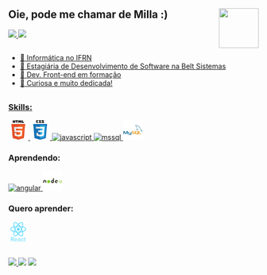 ## Oie, pode me chamar de Milla :) <img src="https://i.ibb.co/vcPcF4g/Private-GIF-unscreen.gif" align="right" width="80" height="80" />

 <div>
  <a href="https://github.com/FalcaoCamilla">
  <img  aling="left" height="160em"  src="https://github-readme-stats.vercel.app/api?username=FalcaoCamilla&show_icons=true&theme=radical&include_all_commits=true&count_private=true" />
  <img aling="right" height="160em" src="https://github-readme-stats.vercel.app/api/top-langs/?username=FalcaoCamilla&layout=compact&langs_count=7&theme=radical"/>
</div>

##
- 💖 Informática no IFRN
- 💖 Estagiária de Desenvolvimento de Software na Belt Sistemas
- 💖 Dev. Front-end em formação
- 💖 Curiosa e muito dedicada!
##

<h3 align="left">Skills:</h3>
<a href="https://www.w3.org/html/" target="_blank" rel="noreferrer"> <img src="https://raw.githubusercontent.com/devicons/devicon/master/icons/html5/html5-original-wordmark.svg" alt="html5" width="40" height="40"/> </a>
<a href="https://www.w3schools.com/css/" target="_blank" rel="noreferrer"> <img src="https://raw.githubusercontent.com/devicons/devicon/master/icons/css3/css3-original-wordmark.svg" alt="css3" width="40" height="40"/> </a>
<a href="https://developer.mozilla.org/en-US/docs/Web/JavaScript" target="_blank" rel="noreferrer"> <img src="https://cdn.iconscout.com/icon/free/png-256/javascript-2038874-1720087.png" alt="javascript" width="40" height="40"/> </a>
<a href="https://www.microsoft.com/en-us/sql-server" target="_blank" rel="noreferrer"> <img src="https://www.svgrepo.com/show/303229/microsoft-sql-server-logo.svg" alt="mssql" width="40" height="40"/> </a>
<a href="https://www.mysql.com/" target="_blank" rel="noreferrer"> <img src="https://raw.githubusercontent.com/devicons/devicon/master/icons/mysql/mysql-original-wordmark.svg" alt="mysql" width="40" height="40"/> </a>


<h3 align="left">Aprendendo:</h3>
<a href="https://angular.io" target="_blank" rel="noreferrer"> <img src="https://angular.io/assets/images/logos/angular/angular.svg" alt="angular" width="40" height="40"/> </a>
<a href="https://nodejs.org" target="_blank" rel="noreferrer"> <img src="https://raw.githubusercontent.com/devicons/devicon/master/icons/nodejs/nodejs-original-wordmark.svg" alt="nodejs" width="40" height="40"/> </a>

<h3 align="left">Quero aprender:</h3>
<a href="https://reactjs.org/" target="_blank" rel="noreferrer"> <img src="https://raw.githubusercontent.com/devicons/devicon/master/icons/react/react-original-wordmark.svg" alt="react" width="40" height="40"/> </a> </p>

  ## 

  <a href="https://www.linkedin.com/in/camilla-falcão-83648b235/" target="_blank"> <img src="https://img.shields.io/badge/LinkedIn-0077B5?style=for-the-badge&logo=linkedin&logoColor=white"> </a>
  <a href="https://www.instagram.com/falcao.camilla_/" target="_blank"><img src="https://img.shields.io/badge/-Instagram-%23E4405F?style=for-the-badge&logo=instagram&logoColor=white" target="_blank"></a>
  <a href = "mailto:millafalcao.acad@gmail.com"><img src="https://img.shields.io/badge/-Gmail-%23333?style=for-the-badge&logo=gmail&logoColor=white" target="_blank"></a>
</br>

